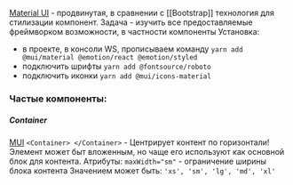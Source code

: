 [Material UI](https://mui.com/) - продвинутая, в сравнении с [[Bootstrap]] технология для стилизации компонент.
Задача - изучить все предоставляемые фреймворком возможности, в частности компоненты
Установка: 
- в проекте, в консоли WS, прописываем команду
`yarn add @mui/material @emotion/react @emotion/styled`
- подключить шрифты
`yarn add @fontsource/roboto`
- подключить иконки 
`yarn add @mui/icons-material`

### Частые компоненты:

##### Container
[MUI](https://mui.com/material-ui/react-container/)
`<Container> </Container>`  - Центрирует контент по горизонтали!
Элемент может быт вложенным, но чаще его используют как основной блок для контента.
Атрибуты: 
`maxWidth="sm"`  - ограничение ширины блока контента Значением может быть: `'xs', 'sm', 'lg', 'md', 'xl'`

